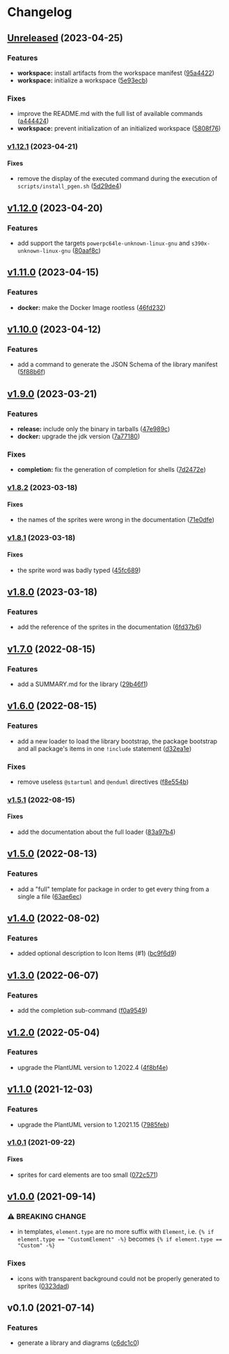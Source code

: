 # Changelog

## [Unreleased](https://github.com/tmorin/plantuml-generator/compare/v1.12.1...HEAD) (2023-04-25)

### Features

* **workspace:** install artifacts from the workspace manifest
([95a4422](https://github.com/tmorin/plantuml-generator/commit/95a442237e2ea39baa284f1ce7f7d3b9e0eaaf22))
* **workspace:** initialize a workspace
([5e93ecb](https://github.com/tmorin/plantuml-generator/commit/5e93ecb88015075d87acb1244391fb27ff73385c))

### Fixes

* improve the README.md with the full list of available commands
([a444424](https://github.com/tmorin/plantuml-generator/commit/a4444249af24fb0d044a3580fe036c1f2fdf8f22))
* **workspace:** prevent initialization of an initialized workspace
([5808f76](https://github.com/tmorin/plantuml-generator/commit/5808f76e5e1bcc03fe3a7be8b3f36ee3faf5522e))

### [v1.12.1](https://github.com/tmorin/plantuml-generator/compare/v1.12.0...v1.12.1) (2023-04-21)

#### Fixes

* remove the display of the executed command during the execution of
`scripts/install_pgen.sh`
([5d29de4](https://github.com/tmorin/plantuml-generator/commit/5d29de41640dace78137a0a1842154d04ae0bf75))

## [v1.12.0](https://github.com/tmorin/plantuml-generator/compare/v1.11.0...v1.12.0) (2023-04-20)

### Features

* add support the targets `powerpc64le-unknown-linux-gnu` and
`s390x-unknown-linux-gnu`
([80aaf8c](https://github.com/tmorin/plantuml-generator/commit/80aaf8c0a7ed785fc87c2df264d1b0d388dde81d))

## [v1.11.0](https://github.com/tmorin/plantuml-generator/compare/v1.10.0...v1.11.0) (2023-04-15)

### Features

* **docker:** make the Docker Image rootless
([46fd232](https://github.com/tmorin/plantuml-generator/commit/46fd2322751727c1358b80337400f9d774828917))

## [v1.10.0](https://github.com/tmorin/plantuml-generator/compare/v1.9.0...v1.10.0) (2023-04-12)

### Features

* add a command to generate the JSON Schema of the library manifest
([5f88b6f](https://github.com/tmorin/plantuml-generator/commit/5f88b6f2f9a30006d057323fd910ed92503030eb))

## [v1.9.0](https://github.com/tmorin/plantuml-generator/compare/v1.8.2...v1.9.0) (2023-03-21)

### Features

* **release:** include only the binary in tarballs
([47e989c](https://github.com/tmorin/plantuml-generator/commit/47e989ce7818cb44340dbbacb562bd50f1e5f01a))
* **docker:** upgrade the jdk version
([7a77180](https://github.com/tmorin/plantuml-generator/commit/7a77180ce56e62abbb7e9f6380e2911c6759e1e6))

### Fixes

* **completion:** fix the generation of completion for shells
([7d2472e](https://github.com/tmorin/plantuml-generator/commit/7d2472e2ad685e902c31c3c878d8cc4e19d9f7ba))

### [v1.8.2](https://github.com/tmorin/plantuml-generator/compare/v1.8.1...v1.8.2) (2023-03-18)

#### Fixes

* the names of the sprites were wrong in the documentation
([71e0dfe](https://github.com/tmorin/plantuml-generator/commit/71e0dfe54cac5523d81c5cba01b57ff83620f54a))

### [v1.8.1](https://github.com/tmorin/plantuml-generator/compare/v1.8.0...v1.8.1) (2023-03-18)

#### Fixes

* the sprite word was badly typed
([45fc689](https://github.com/tmorin/plantuml-generator/commit/45fc689d1bfacba3f5e5b055dd417a0357ff29ca))

## [v1.8.0](https://github.com/tmorin/plantuml-generator/compare/v1.7.0...v1.8.0) (2023-03-18)

### Features

* add the reference of the sprites in the documentation
([6fd37b6](https://github.com/tmorin/plantuml-generator/commit/6fd37b6faa75cbab0f911d914ad893cb50d23742))

## [v1.7.0](https://github.com/tmorin/plantuml-generator/compare/v1.6.0...v1.7.0) (2022-08-15)

### Features

* add a SUMMARY.md for the library
([29b46f1](https://github.com/tmorin/plantuml-generator/commit/29b46f1cf7f116f3e1ca234a49ec262d46a12423))

## [v1.6.0](https://github.com/tmorin/plantuml-generator/compare/v1.5.1...v1.6.0) (2022-08-15)

### Features

* add a new loader to load the library bootstrap, the package bootstrap and
all package's items in one `!include` statement
([d32ea1e](https://github.com/tmorin/plantuml-generator/commit/d32ea1ed20b1344313d383185b3a274af780198f))

### Fixes

* remove useless `@startuml` and `@enduml` directives
([f8e554b](https://github.com/tmorin/plantuml-generator/commit/f8e554bcfbbee18a7345871cdc8c1b9d6c3c8cd3))

### [v1.5.1](https://github.com/tmorin/plantuml-generator/compare/v1.5.0...v1.5.1) (2022-08-15)

#### Fixes

* add the documentation about the full loader
([83a97b4](https://github.com/tmorin/plantuml-generator/commit/83a97b41571261c79dcf0ffd26d557d9ac83decc))

## [v1.5.0](https://github.com/tmorin/plantuml-generator/compare/v1.4.0...v1.5.0) (2022-08-13)

### Features

* add a "full" template for package in order to get every thing from a single
a file
([63ae6ec](https://github.com/tmorin/plantuml-generator/commit/63ae6ec7d28cdc08ab37fdfc94ef13de6c7398e0))

## [v1.4.0](https://github.com/tmorin/plantuml-generator/compare/v1.3.0...v1.4.0) (2022-08-02)

### Features

* added optional description to Icon Items (#1)
([bc9f6d9](https://github.com/tmorin/plantuml-generator/commit/bc9f6d9ebc425fa800fc75a40ec3aa23ec708ddf))

## [v1.3.0](https://github.com/tmorin/plantuml-generator/compare/v1.2.0...v1.3.0) (2022-06-07)

### Features

* add the completion sub-command
([f0a9549](https://github.com/tmorin/plantuml-generator/commit/f0a9549ac8b372fe5ac9a11657b44ef6b1cfa01a))

## [v1.2.0](https://github.com/tmorin/plantuml-generator/compare/v1.1.0...v1.2.0) (2022-05-04)

### Features

* upgrade the PlantUML version to 1.2022.4
([4f8bf4e](https://github.com/tmorin/plantuml-generator/commit/4f8bf4eeae1f374661d78608abcc85928fb5496e))

## [v1.1.0](https://github.com/tmorin/plantuml-generator/compare/v1.0.1...v1.1.0) (2021-12-03)

### Features

* upgrade the PlantUML version to 1.2021.15
([7985feb](https://github.com/tmorin/plantuml-generator/commit/7985feb90c963fa6d11dd6b688fecf9a10db97b8))

### [v1.0.1](https://github.com/tmorin/plantuml-generator/compare/v1.0.0...v1.0.1) (2021-09-22)

#### Fixes

* sprites for card elements are too small
([072c571](https://github.com/tmorin/plantuml-generator/commit/072c57155bd77443056bb523a5da32f37ec46b66))

## [v1.0.0](https://github.com/tmorin/plantuml-generator/compare/v0.1.0...v1.0.0) (2021-09-14)

### ⚠ BREAKING CHANGE

* in templates, `element.type` are no more suffix with `Element`, i.e. `{% if element.type == "CustomElement" -%}` becomes `{% if element.type == "Custom" -%}`


### Fixes

* icons with transparent background could not be properly generated to sprites
([0323dad](https://github.com/tmorin/plantuml-generator/commit/0323dadc7f7bee26a971abd355b32aada6398402))

## v0.1.0 (2021-07-14)

### Features

* generate a library and diagrams
([c6dc1c0](https://github.com/tmorin/plantuml-generator/commit/c6dc1c04192bd521036806b4f894c22420ff3bc9))
